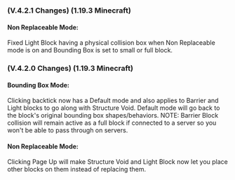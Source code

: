 ### **(V.4.2.1 Changes) (1.19.3 Minecraft)**

#### Non Replaceable Mode:
Fixed Light Block having a physical collision box when Non Replaceable mode is on and Bounding Box is set to small or full block.


### **(V.4.2.0 Changes) (1.19.3 Minecraft)**

#### Bounding Box Mode:
Clicking backtick now has a Default mode and also applies to Barrier and Light blocks to go along with Structure Void.
 Default mode will go back to the block's original bounding box shapes/behaviors.
 NOTE: Barrier Block collision will remain active as a full block if connected to a server so you won't be able to pass through on servers. 

#### Non Replaceable Mode:
Clicking Page Up will make Structure Void and Light Block now let you place other blocks on them instead of replacing them.